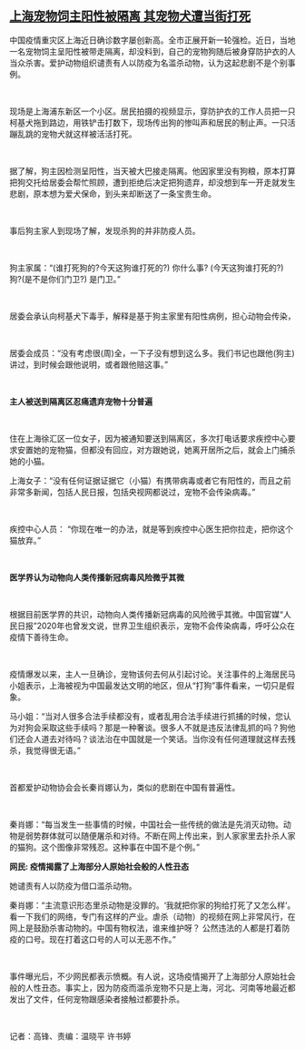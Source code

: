 <!--1649323619000-->
[上海宠物饲主阳性被隔离 其宠物犬遭当街打死](https://www.rfa.org/mandarin/yataibaodao/gf-04072022052633.html)
------

<p>中国疫情重灾区上海近日确诊数字屡创新高。全市正展开新一轮强检。近日，当地一名宠物饲主呈阳性被带走隔离，却没料到，自己的宠物狗随后被身穿防护衣的人当众杀害。爱护动物组织谴责有人以防疫为名滥杀动物，认为这起悲剧不是个别事例。</p><p> </p><p>现场是上海浦东新区一个小区。居民拍摄的视频显示，穿防护衣的工作人员把一只柯基犬拖到路边，用铁铲击打数下，现场传出狗的惨叫声和居民的制止声。一只活蹦乱跳的宠物犬就这样被活活打死。</p><p> </p><p>据了解，狗主因检测呈阳性，当天被大巴接走隔离。他因家里没有狗粮，原本打算把狗交托给居委会帮忙照顾，遭到拒绝后决定把狗遗弃，却没想到车一开走就发生悲剧，原本想为爱犬保命，到头来却断送了一条宝贵生命。</p><p> </p><p>事后狗主家人到现场了解，发现杀狗的并非防疫人员。</p><p> </p><p>狗主家属：“(谁打死狗的?今天这狗谁打死的?) 你什么事? (今天这狗谁打死的?)狗?(是不是你们门卫?) 是门卫。”</p><p> </p><p>居委会承认向柯基犬下毒手，解释是基于狗主家里有阳性病例，担心动物会传染，</p><p> </p><p>居委会成员：“没有考虑很(周)全，一下子没有想到这么多。我们书记也跟他(狗主)讲过，到时候会跟他说明，或者跟他赔这事。”</p><p> </p><p><strong>主人被送到隔离区忍痛遗弃宠物十分普遍</strong></p><p> </p><p>住在上海徐汇区一位女子，因为被通知要送到隔离区，多次打电话要求疾控中心要求安置她的宠物猫，但都没有回应，对方跟她说，她离开居所之后，就会上门捕杀她的小猫。</p><p>上海女子：“没有任何证据证据它（小猫）有携带病毒或者它有阳性的，而且之前非常多新闻，包括人民日报，包括央视网都说过，宠物不会传染病毒。”</p><p> </p><p>疾控中心人员： “你现在唯一的办法，就是等到疾控中心医生把你拉走，把你这个猫放弃。”</p><p> </p><p><strong>医学界认为</strong><strong>动物向人类传播新冠病毒风险微乎其微</strong></p><p> </p><p>根据目前医学界的共识，动物向人类传播新冠病毒的风险微乎其微。中国官媒“人民日报”2020年也曾发文说，世界卫生组织表示，宠物不会传染病毒，呼吁公众在疫情下善待生命。</p><p> </p><p>疫情爆发以来，主人一旦确诊，宠物该何去何从引起讨论。关注事件的上海居民马小姐表示，上海被视为中国最发达文明的地区，但从“打狗”事件看来，一切只是假象。</p><p>马小姐：“当对人很多合法手续都没有，或者乱用合法手续进行抓捕的时候，您认为对狗会采取这些手续吗？那是一种奢谈。很多人不就是违反法律乱抓的吗？狗他们还会人道去对待吗？谈法治在中国就是一个笑话。当你没有任何道理就这样去残杀，我觉得很无语。”</p><p> </p><p>首都爱护动物协会会长秦肖娜认为，类似的悲剧在中国有普遍性。</p><p> </p><p>秦肖娜：“每当发生一些事情的时候，中国社会一些传统的做法是先消灭动物。动物是弱势群体就可以随便屠杀和对待。不断在网上传出来，到人家家里去扑杀人家的猫狗。这个图像非常残忍。这种事在中国不是个例。”</p><p><strong>网民</strong><strong>: </strong><strong>疫情揭露了上海部分人原始社会般的人性丑态</strong></p><p>她谴责有人以防疫为借口滥杀动物。</p><p>秦肖娜：“主流意识形态里杀动物是没罪的。‘我就把你家的狗给打死了又怎么样’。看一下我们的网络，专门有这样的产业。虐杀（动物）的视频在网上非常风行，在网上是鼓励杀害动物的。中国有物权法，谁来维护呀？ 公然违法的人都是打着防疫的口号。现在打着这口号的人可以无恶不作。”</p><p> </p><p>事件曝光后，不少网民都表示愤概。有人说，这场疫情揭开了上海部分人原始社会般的人性丑态。事实上，因为防疫而滥杀宠物不只是上海，河北、河南等地最近都发出了文件，任何宠物跟感染者接触过都要扑杀。</p><p> </p><p>记者：高锋、责编：温晓平 许书婷</p>
